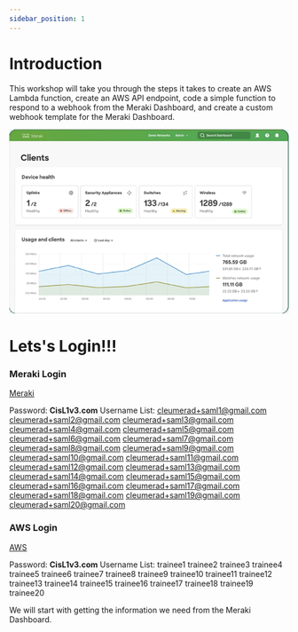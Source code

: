 ```yaml
---
sidebar_position: 1
---
```


# Introduction

This workshop will take you through the steps it takes to create an AWS Lambda function, create an AWS API endpoint, code a simple function to respond to a webhook from the Meraki Dashboard, and create a custom webhook template for the Meraki Dashboard.

![meraki dashboard](../static/img/dashboard.png)

# Lets's Login!!!

### Meraki Login
[Meraki](http://cs.co/devwks-2845-meraki)

Password: **CisL1v3.com**
Username List:
cleumerad+saml1@gmail.com  
cleumerad+saml2@gmail.com 
cleumerad+saml3@gmail.com 
cleumerad+saml4@gmail.com 
cleumerad+saml5@gmail.com 
cleumerad+saml6@gmail.com 
cleumerad+saml7@gmail.com 
cleumerad+saml8@gmail.com 
cleumerad+saml9@gmail.com 
cleumerad+saml10@gmail.com 
cleumerad+saml11@gmail.com 
cleumerad+saml12@gmail.com 
cleumerad+saml13@gmail.com 
cleumerad+saml14@gmail.com 
cleumerad+saml15@gmail.com 
cleumerad+saml16@gmail.com 
cleumerad+saml17@gmail.com 
cleumerad+saml18@gmail.com 
cleumerad+saml19@gmail.com 
cleumerad+saml20@gmail.com 

### AWS Login
[AWS](cs.co/devwks-2845-aws)

Password: **CisL1v3.com**
Username List:
trainee1
trainee2
trainee3
trainee4
trainee5
trainee6
trainee7
trainee8
trainee9
trainee10
trainee11
trainee12
trainee13
trainee14
trainee15
trainee16
trainee17
trainee18
trainee19
trainee20


We will start with getting the information we need from the Meraki Dashboard.
